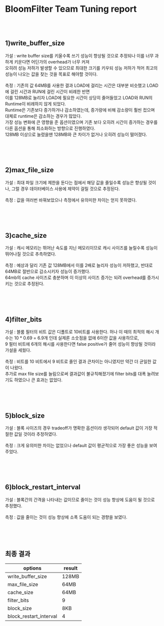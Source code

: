 # BloomFilter Team Tuning report  
<br/><br/>
## 1)write_buffer_size  
가설 : write buffer size를 키울수록 쓰기 성능이 향상될 것으로 추정되나 이를 너무 과하게 키운다면 어딘가의 overhead가 너무 커져 <br/>
오히려 성능 저하가 발생할 수 있으므로 최대한 크기를 키우되 성능 저하가 적어 최고의 성능이 나오는 값을 찾는 것을 목표로 해야할 것이다.<br/>
<br/>
측정 : 기존의 값 64MB를 사용한 결과 LOAD에 걸리는 시간은 대부분 비슷했고 LOAD에 걸린 시간과 RUN에 걸린 시간이 비례한 반면<br/>
이를 128MB로 늘리자 LOAD에 필요한 시간이 상당히 줄어들었고 LOAD와 RUN의 Runtime이 비례하지 않게 되었다.<br/>
Runtime은 기존보다 증가하거나 감소하였는데, 증가량에 비해 감소량이 훨씬 컸으며 대체로 runtime은 감소하는 경우가 많았다.<br/>
가장 성능 변화에 큰 영향을 준 옵션이였으며 기존 보다 오히려 시간이 증가하는 경우를 다른 옵션을 통해 최소화하는 방향으로 진행하였다.<br/>
128MB 이상으로 늘렸을땐 128MB와 큰 차이가 없거나 오히려 성능이 떨어졌다.<br/>

<br/><br/><br/>

## 2)max_file_size  
가설 : 최대 파일 크기에 제한을 둔다는 점에서 해당 값을 줄일수록 성능은 향상될 것이나, 그럴 경우 데이터베이스 사용에 제약이 걸릴 것으로 추정된다.<br/>
<br/>
측정 : 값을 여러번 바꿔보았으나 측정에서 유의미한 차이는 얻지 못하였다.<br/>

<br/><br/><br/>

## 3)cache_size  
가설 : 캐시 메모리는 뛰어난 속도를 지닌 메모리이므로 캐시 사이즈를 늘릴수록 성능이 뛰어나질 것으로 추측하였다.<br/>
<br/>
측정 : 예상과 달리 기존 값 128MB에서 이를 2배로 늘리자 성능이 저하했고, 반대로 64MB로 절반으로 감소시키자 성능이 증가했다.<br/>
64mb의 cache 사이즈로 충분하며 이 이상의 사이즈 증가는 되려 overhead를 증가시키는 것으로 추정된다.<br/>

<br/><br/><br/>

## 4)filter_bits  
가설 : 블룸 필터의 비트 값은 디폴트로 10비트를 사용한다. 허나 이 때의 최적의 해시 개수는 10 * 0.69 = 6.9개 인데 실제론 소숫점을 없애 6이란 값을 사용하므로,<br/>
9 필터 비트에 6개의 해시를 사용한다면 false positive가 줄어 성능이 향상될 것이라 가설을 세웠다.<br/>
<br/>
측정 : 비트를 10 비트에서 9 비트로 줄인 결과 큰차이는 아니였지만 약간 더 균일한 값이 나왔다.<br/>
추가로 max file size를 늘림으로써 결과값이 불규칙해졌기에 filter bits를 대폭 늘려보기도 하였으나 큰 효과는 없었다.<br/>

<br/><br/><br/>

## 5)block_size  
가설 : 블록 사이즈의 경우 tradeoff가 명확한 옵션이라 생각되어 default 값이 가장 적절한 값일 것이라 추정하였다.<br/>
<br/>
측정 : 크게 유의미한 차이는 없었으나 default 값이 평균적으로 가장 좋은 성능을 보여주었다.<br/>

<br/><br/><br/>

## 6)block_restart_interval  
가설 : 블록간의 간격을 나타내는 값이므로 줄이는 것이 성능 향상에 도움이 될 것으로 추정했다.<br/>
<br/>
측정 : 값을 줄이는 것이 성능 향상에 소폭 도움이 되는 경향을 보였다.<br/>

<br/><br/><br/>
## 최종 결과
|options|result|
|---|---|
|write_buffer_size|128MB|
|max_file_size|64MB|
|cache_size|64MB|
|filter_bits|9|
|block_size|8KB|
|block_restart_interval|4|
